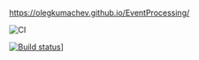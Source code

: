 
https://olegkumachev.github.io/EventProcessing/

![CI](https://github.com/OlegKumachev/EventProcessing/actions/workflows/web.yml/badge.svg)

[![Build status]([https://ci.appveyor.com/api/projects/status/78c24gf5fk7m77j3?svg=true)](https://ci.appveyor.com/project/OlegKumachev/Netoahj/actions/workflows/web.yml/badge.svg)]
